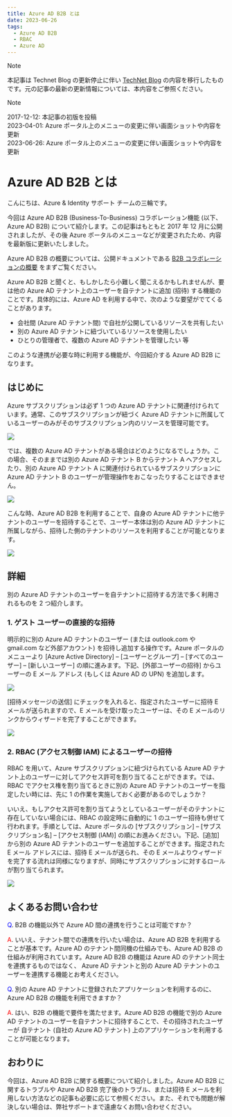 ```yaml
---
title: Azure AD B2B とは
date: 2023-06-26
tags:
  - Azure AD B2B
  - RBAC
  - Azure AD
---
```


> [!NOTE]
> 本記事は Technet Blog の更新停止に伴い [TechNet Blog](https://blogs.technet.microsoft.com/jpazureid/2017/12/12/about-azure-ad-b2b/) の内容を移行したものです。元の記事の最新の更新情報については、本内容をご参照ください。

> [!NOTE]
> 2017-12-12: 本記事の初版を投稿  
> 2023-04-01: Azure ポータル上のメニューの変更に伴い画面ショットや内容を更新   
> 2023-06-26: Azure ポータル上のメニューの変更に伴い画面ショットや内容を更新

# Azure AD B2B とは

こんにちは、Azure & Identity サポート チームの三輪です。

今回は Azure AD B2B (Business-To-Business) コラボレーション機能 (以下、Azure AD B2B) について紹介します。この記事はもともと 2017 年 12 月に公開されましたが、その後 Azure ポータルのメニューなどが変更されたため、内容を最新版に更新いたしました。

Azure AD B2B の概要については、公開ドキュメントである [B2B コラボレーションの概要](https://docs.microsoft.com/ja-jp/azure/active-directory/active-directory-b2b-what-is-azure-ad-b2b) をまずご覧ください。

Azure AD B2B と聞くと、もしかしたら小難しく聞こえるかもしれませんが、要は他の Azure AD テナント上のユーザーを自テナントに追加 (招待) する機能のことです。具体的には、Azure AD を利用する中で、次のような要望がでてくることがあります。

- 会社間 (Azure AD テナント間) で自社が公開しているリソースを共有したい
- 別の Azure AD テナントに紐づいているリソースを使用したい
- ひとりの管理者で、複数の Azure AD テナントを管理したい 等

このような連携が必要な時に利用する機能が、今回紹介する Azure AD B2B になります。

## はじめに

Azure サブスクリプションは必ず 1 つの Azure AD テナントに関連付けられています。通常、このサブスクリプションが紐づく Azure AD テナントに所属しているユーザーのみがそのサブスクリプション内のリソースを管理可能です。

![](./what-is-b2b/subscription-user.png)

では、複数の Azure AD テナントがある場合はどのようになるでしょうか。この場合、そのままでは別の Azure AD テナント B からテナント A へアクセスしたり、別の Azure AD テナント A に関連付けられているサブスクリプションに Azure AD テナント B のユーザーが管理操作をおこなったりすることはできません。

![](./what-is-b2b/subscription-user-inaccessible.png)

こんな時、Azure AD B2B を利用することで、自身の Azure AD テナントに他テナントのユーザーを招待することで、ユーザー本体は別の Azure AD テナントに所属しながら、招待した側のテナントのリソースを利用することが可能となります。

![](./what-is-b2b/invite-user-to-tenant.png)

## 詳細

別の Azure AD テナントのユーザーを自テナントに招待する方法で多く利用されるものを 2 つ紹介します。

### 1. ゲスト ユーザーの直接的な招待

明示的に別の Azure AD テナントのユーザー (または outlook.com や gmail.com など外部アカウント) を招待し追加する操作です。Azure ポータルのメニューより [Azure Active Directory] – [ユーザーとグループ] – [すべてのユーザー] – [新しいユーザー] の順に進みます。下記、[外部ユーザーの招待] からユーザーの E メール アドレス (もしくは Azure AD の UPN) を追加します。

![](./what-is-b2b/screenshot-new-guest-user-new.png)

[招待メッセージの送信] にチェックを入れると、指定されたユーザーに招待 E メールが送られますので、E メールを受け取ったユーザーは、その E メールのリンクからウィザードを完了することができます。

![](./what-is-b2b/screenshot-sendmail.png)

### 2. RBAC (アクセス制御 IAM) によるユーザーの招待

RBAC を用いて、Azure サブスクリプションに紐づけられている Azure AD テナント上のユーザーに対してアクセス許可を割り当てることができます。では、RBAC でアクセス権を割り当てるときに別の Azure AD テナントのユーザーを指定したい時には、先に 1 の作業を実施しておく必要があるのでしょうか？

いいえ、もしアクセス許可を割り当てようとしているユーザーがそのテナントに存在していない場合には、RBAC の設定時に自動的に 1 のユーザー招待も併せて行われます。手順としては、Azure ポータルの [サブスクリプション] – [サブスクリプション名] – [アクセス制御 (IAM)] の順にお進みください。下記、[追加] から別の Azure AD テナントのユーザーを追加することができます。指定された E メール アドレスには、招待 E メールが送られ、その E メールよりウィザードを完了する流れは同様になりますが、同時にサブスクリプションに対するロールが割り当てられます。

![](./what-is-b2b/screenshot-iam-new.png)

## よくあるお問い合わせ

<span style="color:blue">Q</span>. B2B の機能以外で Azure AD 間の連携を行うことは可能ですか？

<span style="color:red">A</span>. いいえ、テナント間での連携を行いたい場合は、Azure AD B2B を利用することが基本です。Azure AD のテナント間同機の仕組みでも、Azure AD B2B の仕組みが利用されています。Azure AD B2B の機能は Azure AD のテナント同士を連携するものではなく、 Azure AD テナントと別の Azure AD テナントのユーザーを連携する機能とお考えください。

<span style="color:blue">Q</span>. 別の Azure AD テナントに登録されたアプリケーションを利用するのに、Azure AD B2B の機能を利用できますか？

<span style="color:red">A</span>. はい、B2B の機能で要件を満たせます。Azure AD B2B の機能で別の Azure AD テナントのユーザーを自テナントに招待することで、その招待されたユーザーが 自テナント (自社の Azure AD テナント) 上のアプリケーションを利用することが可能となります。

## おわりに

今回は、Azure AD B2B に関する概要について紹介しました。Azure AD B2B に関するトラブルや Azure AD B2B 完了後のトラブル、または招待 E メールを利用しない方法などの記事も必要に応じて参照ください。また、それでも問題が解決しない場合は、弊社サポートまで遠慮なくお問い合わせください。
